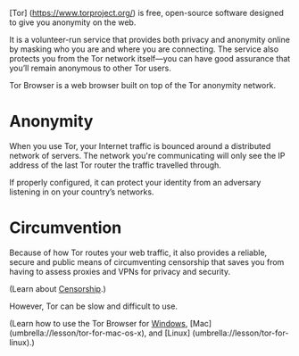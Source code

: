 [Title]: # (Tor)
[Order]: # (1)

[Tor] (https://www.torproject.org/) is free, open-source software designed to give you anonymity on the web. 

It is a volunteer-run service that provides both privacy and anonymity online by masking who you are and where you are connecting. The service also protects you from the Tor network itself—you can have good assurance that you’ll remain anonymous to other Tor users.

Tor Browser is a web browser built on top of the Tor anonymity network. 

# Anonymity

When you use Tor, your Internet traffic is bounced around a distributed network of servers. The network you're communicating will only see the IP address of the last Tor router the traffic travelled through.

If properly configured, it can protect your identity from an adversary listening in on your country’s networks. 

# Circumvention

Because of how Tor routes your web traffic, it also provides a reliable, secure and public means of circumventing censorship that saves you from having to assess proxies and VPNs for privacy and security. 

(Learn about [Censorship](umbrella://communications/censorship/beginner).)

However, Tor can be slow and difficult to use.

(Learn how to use the Tor Browser for [Windows](umbrella://lesson/tor-for-windows), [Mac] (umbrella://lesson/tor-for-mac-os-x), and [Linux] (umbrella://lesson/tor-for-linux).)
